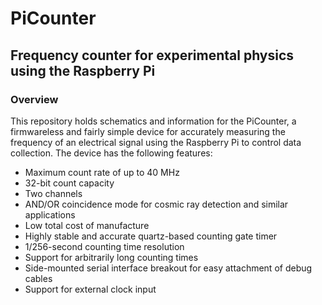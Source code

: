 # PiCounter
## Frequency counter for experimental physics using the Raspberry Pi

### Overview
This repository holds schematics and information for the PiCounter, a firmwareless and fairly simple device for accurately measuring
the frequency of an electrical signal using the Raspberry Pi to control data collection. The device has the following features:
- Maximum count rate of up to 40 MHz
- 32-bit count capacity
- Two channels
- AND/OR coincidence mode for cosmic ray detection and similar applications
- Low total cost of manufacture
- Highly stable and accurate quartz-based counting gate timer
- 1/256-second counting time resolution
- Support for arbitrarily long counting times
- Side-mounted serial interface breakout for easy attachment of debug cables
- Support for external clock input
